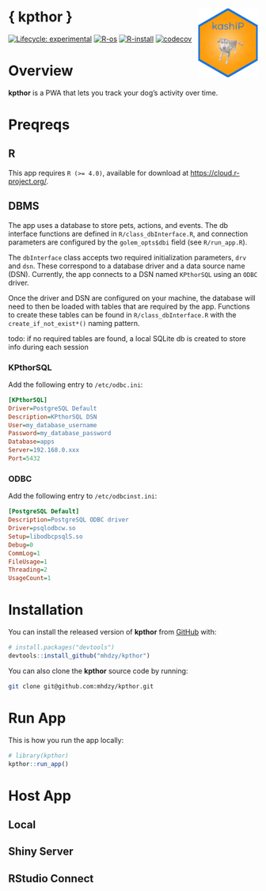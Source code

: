 
<!-- README.md is generated from README.Rmd. Please edit that file -->

# { kpthor } <img src="inst/app/www/favicon.ico" align="right" width="120"/>

<!-- badges: start -->

[![Lifecycle:
experimental](https://img.shields.io/badge/lifecycle-experimental-orange.svg)](https://lifecycle.r-lib.org/articles/stages.html#experimental)
[![R-os](https://github.com/mhdzy/kpthor/workflows/R-os/badge.svg)](https://github.com/mhdzy/kpthor/actions)
[![R-install](https://github.com/mhdzy/kpthor/workflows/R-install/badge.svg)](https://github.com/mhdzy/kpthor/actions)
[![codecov](https://codecov.io/gh/mhdzy/kpthor/branch/main/graph/badge.svg?token=6HK4PC05NR)](https://codecov.io/gh/mhdzy/kpthor)
<!-- badges: end -->

# Overview

**kpthor** is a PWA that lets you track your dog’s activity over time.

# Preqreqs

## R

This app requires `R (>= 4.0)`, available for download at
<https://cloud.r-project.org/>.

## DBMS

The app uses a database to store pets, actions, and events. The db
interface functions are defined in `R/class_dbInterface.R`, and
connection parameters are configured by the `golem_opts$dbi` field (see
`R/run_app.R`).

The `dbInterface` class accepts two required initialization parameters,
`drv` and `dsn`. These correspond to a database driver and a data source
name (DSN). Currently, the app connects to a DSN named `KPthorSQL` using
an `ODBC` driver.

Once the driver and DSN are configured on your machine, the database
will need to then be loaded with tables that are required by the app.
Functions to create these tables can be found in `R/class_dbInterface.R`
with the `create_if_not_exist*()` naming pattern.

todo: if no required tables are found, a local SQLite db is created to
store info during each session

### KPthorSQL

Add the following entry to `/etc/odbc.ini`:

``` ini
[KPthorSQL]
Driver=PostgreSQL Default
Description=KPthorSQL DSN
User=my_database_username
Password=my_database_password
Database=apps
Server=192.168.0.xxx
Port=5432
```

### ODBC

Add the following entry to `/etc/odbcinst.ini`:

``` ini
[PostgreSQL Default]
Description=PostgreSQL ODBC driver
Driver=psqlodbcw.so
Setup=libodbcpsqlS.so
Debug=0
CommLog=1
FileUsage=1
Threading=2
UsageCount=1
```

# Installation

You can install the released version of **kpthor** from
[GitHub](https://github.com/) with:

``` r
# install.packages("devtools")
devtools::install_github("mhdzy/kpthor")
```

You can also clone the **kpthor** source code by running:

``` zsh
git clone git@github.com:mhdzy/kpthor.git
```

# Run App

This is how you run the app locally:

``` r
# library(kpthor)
kpthor::run_app()
```

# Host App

## Local

## Shiny Server

## RStudio Connect
